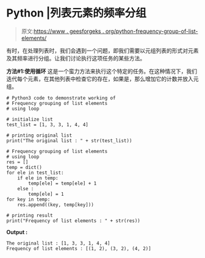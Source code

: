# Python |列表元素的频率分组

> 原文:[https://www . geesforgeks . org/python-frequency-group-of-list-elements/](https://www.geeksforgeeks.org/python-frequency-grouping-of-list-elements/)

有时，在处理列表时，我们会遇到一个问题，即我们需要以元组列表的形式对元素及其频率进行分组。让我们讨论执行这项任务的某些方法。

**方法#1:使用循环**
这是一个蛮力方法来执行这个特定的任务。在这种情况下，我们迭代每个元素，在其他列表中检查它的存在，如果是，那么增加它的计数并放入元组。

```
# Python3 code to demonstrate working of
# Frequency grouping of list elements
# using loop

# initialize list 
test_list = [1, 3, 3, 1, 4, 4]

# printing original list 
print("The original list : " + str(test_list))

# Frequency grouping of list elements
# using loop
res = []
temp = dict()
for ele in test_list:
    if ele in temp:
        temp[ele] = temp[ele] + 1 
    else : 
        temp[ele] = 1
for key in temp:
    res.append((key, temp[key]))

# printing result
print("Frequency of list elements : " + str(res))
```

**Output :**

```
The original list : [1, 3, 3, 1, 4, 4]
Frequency of list elements : [(1, 2), (3, 2), (4, 2)]

```